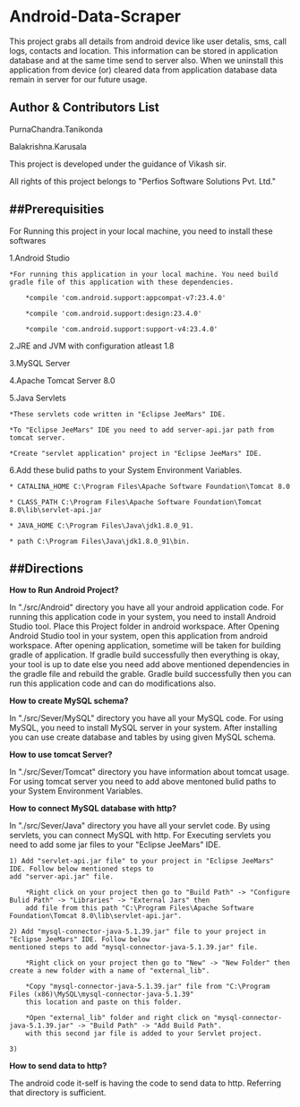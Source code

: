 Android-Data-Scraper
=======================
This project grabs all details from android device like user detalis, sms, call logs, contacts and location. This information can be stored in 
application database and at the same time send to server also. When we uninstall this application from device (or) cleared data from 
application database data remain in server for our future usage.

Author & Contributors List
------------------------------
PurnaChandra.Tanikonda

Balakrishna.Karusala

This project is developed under the guidance of Vikash sir.

All rights of this project belongs to "Perfios Software Solutions Pvt. Ltd." 

##Prerequisities
--------------------------------
For Running this project in your local machine, you need to install these softwares

1.Android Studio

	*For running this application in your local machine. You need build gradle file of this application with these dependencies.
	
		*compile 'com.android.support:appcompat-v7:23.4.0'
		
		*compile 'com.android.support:design:23.4.0'
		
		*compile 'com.android.support:support-v4:23.4.0'

2.JRE and JVM with configuration atleast 1.8

3.MySQL Server

4.Apache Tomcat Server 8.0

5.Java Servlets

	*These servlets code written in "Eclipse JeeMars" IDE.
	
	*To "Eclipse JeeMars" IDE you need to add server-api.jar path from tomcat server.
	
	*Create "servlet application" project in "Eclipse JeeMars" IDE.

6.Add these bulid paths to your System Environment Variables.

    * CATALINA_HOME C:\Program Files\Apache Software Foundation\Tomcat 8.0
    
    * CLASS_PATH C:\Program Files\Apache Software Foundation\Tomcat 8.0\lib\servlet-api.jar
    
    * JAVA_HOME C:\Program Files\Java\jdk1.8.0_91.
    
    * path C:\Program Files\Java\jdk1.8.0_91\bin.
    

##Directions
-----------------------------

**How to Run Android Project?**

In "./src/Android" directory you have all your android application code. For running this application code in your system, 
you need to install Android Studio tool. Place this Project folder in android workspace. After Opening Android Studio tool in your system, 
open this application from android workspace. After opening application, sometime will be taken for building gradle of application.
If gradle build successfully then everything is okay, your tool is up to date else you need add above mentioned dependencies in the gradle file 
and rebuild the grable. Gradle build successfully then you can run this application code and can do modifications also.

**How to create MySQL schema?**

In "./src/Sever/MySQL" directory you have all your MySQL code. For using MySQL, you need to install MySQL server in your system.
After installing you can use create database and tables by using given MySQL schema.

**How to use tomcat Server?**

In "./src/Sever/Tomcat" directory you have information about tomcat usage. For using tomcat server you need to add above mentoned bulid 
paths to your System Environment Variables.

**How to connect MySQL database with http?**

In "./src/Sever/Java" directory you have all your servlet code. By using servlets, you can connect MySQL with http. For Executing servlets you 
need to add some jar files to your "Eclipse JeeMars" IDE.

	1) Add "servlet-api.jar file" to your project in "Eclipse JeeMars" IDE. Follow below mentioned steps to 
	add "server-api.jar" file.
	
		*Right click on your project then go to "Build Path" -> "Configure Bulid Path" -> "Libraries" -> "External Jars" then 
		add file from this path "C:\Program Files\Apache Software Foundation\Tomcat 8.0\lib\servlet-api.jar".
		
	2) Add "mysql-connector-java-5.1.39.jar" file to your project in "Eclipse JeeMars" IDE. Follow below 
	mentioned steps to add "mysql-connector-java-5.1.39.jar" file.
	
		*Right click on your project then go to "New" -> "New Folder" then create a new folder with a name of "external_lib".
		
		*Copy "mysql-connector-java-5.1.39.jar" file from "C:\Program Files (x86)\MySQL\mysql-connector-java-5.1.39" 
		this location and paste on this folder.
		
		*Open "external_lib" folder and right click on "mysql-connector-java-5.1.39.jar" -> "Build Path" -> "Add Build Path". 
		with this second jar file is added to your Servlet project.
		
	3)

**How to send data to http?**

The android code it-self is having the code to send data to http. Referring that directory is sufficient.


